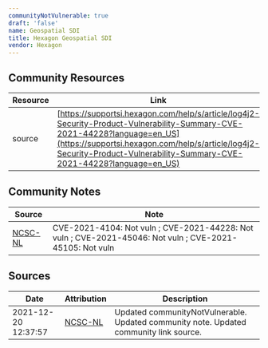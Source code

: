 ```yaml
---
communityNotVulnerable: true
draft: 'false'
name: Geospatial SDI
title: Hexagon Geospatial SDI
vendor: Hexagon
---
```



## Community Resources
| Resource | Link |
| --- | --- |
| source | [https://supportsi.hexagon.com/help/s/article/log4j2-Security-Product-Vulnerability-Summary-CVE-2021-44228?language=en_US](https://supportsi.hexagon.com/help/s/article/log4j2-Security-Product-Vulnerability-Summary-CVE-2021-44228?language=en_US) |

## Community Notes
| Source | Note |
| --- | --- |
| [NCSC-NL](https://github.com/NCSC-NL/log4shell/blob/main/software/README.md) | CVE-2021-4104: Not vuln ; CVE-2021-44228: Not vuln ; CVE-2021-45046: Not vuln ; CVE-2021-45105: Not vuln </ul> |

## Sources
| Date | Attribution | Description |
| --- | --- | --- |
| 2021-12-20 12:37:57 | [NCSC-NL](https://github.com/NCSC-NL/log4shell/blob/main/software/README.md) | Updated communityNotVulnerable. Updated community note. Updated community link source.  |
